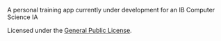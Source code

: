 A personal training app currently under development for an IB Computer Science IA

Licensed under the [General Public License](https://github.com/alex-k-exe/pt-app/blob/main/LICENCE.txt).